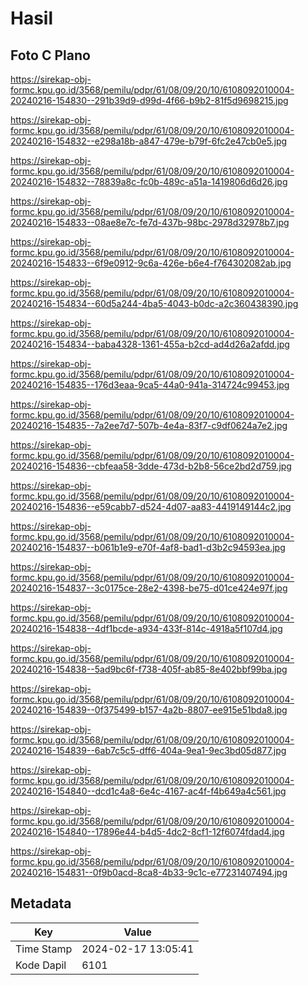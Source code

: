 # Hasil

## Foto C Plano

https://sirekap-obj-formc.kpu.go.id/3568/pemilu/pdpr/61/08/09/20/10/6108092010004-20240216-154830--291b39d9-d99d-4f66-b9b2-81f5d9698215.jpg

https://sirekap-obj-formc.kpu.go.id/3568/pemilu/pdpr/61/08/09/20/10/6108092010004-20240216-154832--e298a18b-a847-479e-b79f-6fc2e47cb0e5.jpg

https://sirekap-obj-formc.kpu.go.id/3568/pemilu/pdpr/61/08/09/20/10/6108092010004-20240216-154832--78839a8c-fc0b-489c-a51a-1419806d6d26.jpg

https://sirekap-obj-formc.kpu.go.id/3568/pemilu/pdpr/61/08/09/20/10/6108092010004-20240216-154833--08ae8e7c-fe7d-437b-98bc-2978d32978b7.jpg

https://sirekap-obj-formc.kpu.go.id/3568/pemilu/pdpr/61/08/09/20/10/6108092010004-20240216-154833--6f9e0912-9c6a-426e-b6e4-f764302082ab.jpg

https://sirekap-obj-formc.kpu.go.id/3568/pemilu/pdpr/61/08/09/20/10/6108092010004-20240216-154834--60d5a244-4ba5-4043-b0dc-a2c360438390.jpg

https://sirekap-obj-formc.kpu.go.id/3568/pemilu/pdpr/61/08/09/20/10/6108092010004-20240216-154834--baba4328-1361-455a-b2cd-ad4d26a2afdd.jpg

https://sirekap-obj-formc.kpu.go.id/3568/pemilu/pdpr/61/08/09/20/10/6108092010004-20240216-154835--176d3eaa-9ca5-44a0-941a-314724c99453.jpg

https://sirekap-obj-formc.kpu.go.id/3568/pemilu/pdpr/61/08/09/20/10/6108092010004-20240216-154835--7a2ee7d7-507b-4e4a-83f7-c9df0624a7e2.jpg

https://sirekap-obj-formc.kpu.go.id/3568/pemilu/pdpr/61/08/09/20/10/6108092010004-20240216-154836--cbfeaa58-3dde-473d-b2b8-56ce2bd2d759.jpg

https://sirekap-obj-formc.kpu.go.id/3568/pemilu/pdpr/61/08/09/20/10/6108092010004-20240216-154836--e59cabb7-d524-4d07-aa83-4419149144c2.jpg

https://sirekap-obj-formc.kpu.go.id/3568/pemilu/pdpr/61/08/09/20/10/6108092010004-20240216-154837--b061b1e9-e70f-4af8-bad1-d3b2c94593ea.jpg

https://sirekap-obj-formc.kpu.go.id/3568/pemilu/pdpr/61/08/09/20/10/6108092010004-20240216-154837--3c0175ce-28e2-4398-be75-d01ce424e97f.jpg

https://sirekap-obj-formc.kpu.go.id/3568/pemilu/pdpr/61/08/09/20/10/6108092010004-20240216-154838--4df1bcde-a934-433f-814c-4918a5f107d4.jpg

https://sirekap-obj-formc.kpu.go.id/3568/pemilu/pdpr/61/08/09/20/10/6108092010004-20240216-154838--5ad9bc6f-f738-405f-ab85-8e402bbf99ba.jpg

https://sirekap-obj-formc.kpu.go.id/3568/pemilu/pdpr/61/08/09/20/10/6108092010004-20240216-154839--0f375499-b157-4a2b-8807-ee915e51bda8.jpg

https://sirekap-obj-formc.kpu.go.id/3568/pemilu/pdpr/61/08/09/20/10/6108092010004-20240216-154839--6ab7c5c5-dff6-404a-9ea1-9ec3bd05d877.jpg

https://sirekap-obj-formc.kpu.go.id/3568/pemilu/pdpr/61/08/09/20/10/6108092010004-20240216-154840--dcd1c4a8-6e4c-4167-ac4f-f4b649a4c561.jpg

https://sirekap-obj-formc.kpu.go.id/3568/pemilu/pdpr/61/08/09/20/10/6108092010004-20240216-154840--17896e44-b4d5-4dc2-8cf1-12f6074fdad4.jpg

https://sirekap-obj-formc.kpu.go.id/3568/pemilu/pdpr/61/08/09/20/10/6108092010004-20240216-154831--0f9b0acd-8ca8-4b33-9c1c-e77231407494.jpg


## Metadata

| Key        | Value               |
| ---------- | ------------------- |
| Time Stamp | 2024-02-17 13:05:41 |
| Kode Dapil | 6101                |



